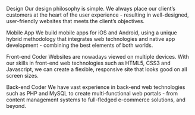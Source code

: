 
Design
Our design philosophy is simple. We always place our client’s customers at the heart of the user experience - resulting in well-designed, user-friendly websites that meets the client’s objectives.


Mobile App
We build mobile apps for iOS and Android, using a unique hybrid methodology that integrates web technologies and native app development - combining the best elements of both worlds.


Front-end Coder
Websites are nowadays viewed on multiple devices. With our skills in front-end web technologies such as HTML5, CSS3 and Javascript, we can create a flexible, responsive site that looks good on all screen sizes.


Back-end Coder
We have vast experience in back-end web technologies such as PHP and MySQL to create multi-functional web portals - from content management systems to full-fledged e-commerce solutions, and beyond.